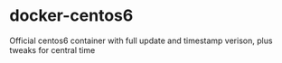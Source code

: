 # docker-centos6
Official centos6 container with full update and timestamp verison, plus
tweaks for central time 
